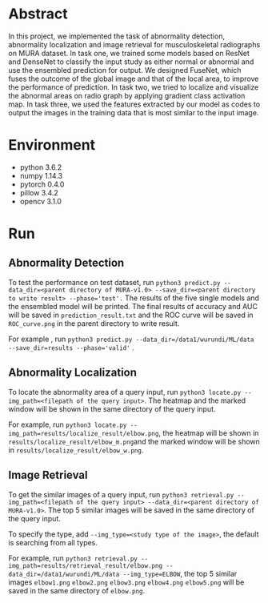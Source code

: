 # Abstract
In this project, we implemented the task of abnormality detection, abnormality localization and image retrieval for musculoskeletal radiographs on MURA dataset. In task one, we trained some models based on ResNet and DenseNet to classify the input study as either normal or abnormal and use the ensembled prediction for output. We designed FuseNet, which fuses the outcome of the global image and that of the local area, to improve the performance of prediction. In task two, we tried to localize and visualize the abnormal areas on radio graph by applying gradient class activation map. In task three, we used the features extracted by our model as codes to output the images in the training data that is most similar to the input image.

# Environment

- python 3.6.2
- numpy 1.14.3
- pytorch 0.4.0
- pillow 3.4.2
- opencv 3.1.0

# Run

## Abnormality Detection

To test the performance on test dataset, run `python3 predict.py --data_dir=<parent directory of MURA-v1.0> --save_dir=<parent directory to write result> --phase='test'.` The results of the five single models and the ensembled model will be printed. The final results of accuracy and AUC will be saved in  ` prediction_result.txt ` and the ROC curve will be saved in  ` ROC_curve.png ` in the parent directory to write result. 

For example , run `python3 predict.py --data_dir=/data1/wurundi/ML/data --save_dir=results --phase='valid'` .

## Abnormality Localization

To locate the abnormality area of a query input, run `python3 locate.py --img_path=<filepath of the query input>`. The heatmap and the marked window will be shown in the same directory of the query input.

For example, run `python3 locate.py --img_path=results/localize_result/elbow.png`, the heatmap will be shown in `results/localize_result/elbow_m.png`and the marked window will be shown in `results/localize_result/elbow_w.png`.



## Image Retrieval

To get the similar images of a query input, run `python3 retrieval.py --img_path=<filepath of the query input> --data_dir=<parent directory of MURA-v1.0>`.  The top 5 similar images will be saved in the  same directory of the query input.

To specify the type, add `--img_type=<study type of the image>`, the default is searching from all types.

For example, run `python3 retrieval.py --img_path=results/retrieval_result/elbow.png --data_dir=/data1/wurundi/ML/data --img_type=ELBOW`, the top 5 similar images `elbow1.png` `elbow2.png` `elbow3.png` `elbow4.png` `elbow5.png` will be saved in the same directory of `elbow.png`.
